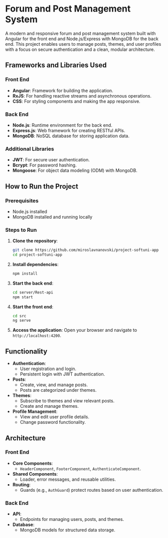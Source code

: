 # Forum and Post Management System

A modern and responsive forum and post management system built with Angular for the front end and Node.js/Express with MongoDB for the back end. This project enables users to manage posts, themes, and user profiles with a focus on secure authentication and a clean, modular architecture.

## Frameworks and Libraries Used

### Front End
- **Angular**: Framework for building the application.
- **RxJS**: For handling reactive streams and asynchronous operations.
- **CSS**: For styling components and making the app responsive.

### Back End
- **Node.js**: Runtime environment for the back end.
- **Express.js**: Web framework for creating RESTful APIs.
- **MongoDB**: NoSQL database for storing application data.

### Additional Libraries
- **JWT**: For secure user authentication.
- **Bcrypt**: For password hashing.
- **Mongoose**: For object data modeling (ODM) with MongoDB.

## How to Run the Project

### Prerequisites
- Node.js installed
- MongoDB installed and running locally

### Steps to Run

1. **Clone the repository**:
   ```bash
   git clone https://github.com/miroslavnanovski/project-softuni-app
   cd project-softuni-app
   ```

2. **Install dependencies**:
   ```bash
   npm install
   ```

3. **Start the back end**:
   ```bash
   cd server/Rest-api
   npm start
   ```

4. **Start the front end**:
   ```bash
   cd src
   ng serve
   ```

5. **Access the application**:
   Open your browser and navigate to `http://localhost:4200`.

## Functionality

- **Authentication**:
  - User registration and login.
  - Persistent login with JWT authentication.
- **Posts**:
  - Create, view, and manage posts.
  - Posts are categorized under themes.
- **Themes**:
  - Subscribe to themes and view relevant posts.
  - Create and manage themes.
- **Profile Management**:
  - View and edit user profile details.
  - Change password functionality.

## Architecture

### Front End
- **Core Components**:
  - `HeaderComponent`, `FooterComponent`, `AuthenticateComponent`.
- **Shared Components**:
  - Loader, error messages, and reusable utilities.
- **Routing**:
  - Guards (e.g., `AuthGuard`) protect routes based on user authentication.

### Back End
- **API**:
  - Endpoints for managing users, posts, and themes.
- **Database**:
  - MongoDB models for structured data storage.


